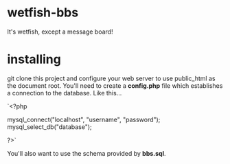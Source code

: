 # wetfish-bbs
It's wetfish, except a message board!


# installing
git clone this project and configure your web server to use public_html as the document root.
You'll need to create a **config.php** file which establishes a connection to the database. Like this...

`<?php

mysql_connect("localhost", "username", "password");
mysql_select_db("database");

?>`

You'll also want to use the schema provided by **bbs.sql**.
